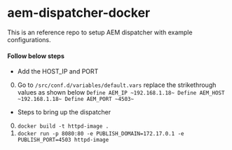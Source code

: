 # aem-dispatcher-docker
This is an reference repo to setup AEM dispatcher with example configurations.


#### Follow below steps
- Add the HOST_IP and PORT
0. Go to `/src/conf.d/variables/default.vars` replace the strikethrough values as shown below
    ``
    Define AEM_IP ~192.168.1.18~
    Define AEM_HOST ~192.168.1.18~
    Define AEM_PORT ~4503~
    ``
- Steps to bring up the dispatcher
0. `docker build -t httpd-image . `
0. `docker run -p 8080:80 -e PUBLISH_DOMAIN=172.17.0.1 -e PUBLISH_PORT=4503 httpd-image`

